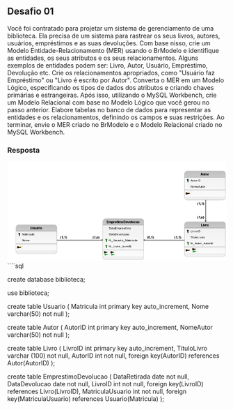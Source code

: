 ## Desafio 01
Você foi contratado para projetar um sistema de gerenciamento de uma biblioteca. Ela precisa de um sistema para rastrear os seus livros, autores, usuários, empréstimos e as suas devoluções.
Com base nisso, crie um Modelo Entidade-Relacionamento (MER) usando o BrModelo e identifique as entidades, os seus atributos e os seus relacionamentos. Alguns exemplos de entidades podem ser: Livro, Autor, Usuário, Empréstimo, Devolução etc. Crie os relacionamentos apropriados, como "Usuário faz Empréstimo" ou "Livro é escrito por Autor". Converta o MER em um Modelo Lógico, especificando os tipos de dados dos atributos e criando chaves primárias e estrangeiras.
Após isso, utilizando o MySQL Workbench, crie um Modelo Relacional com base no Modelo Lógico que você gerou no passo anterior. Elabore tabelas no banco de dados para representar as entidades e os relacionamentos, definindo os campos e suas restrições.
Ao terminar, envie o MER criado no BrModelo e o Modelo Relacional criado no MySQL Workbench.

### Resposta


<img src = "img/desafio01.png">
````sql

create database biblioteca;

use biblioteca;

create table Usuario (
Matricula int primary key auto_increment,
Nome varchar(50) not null
);

create table Autor (
AutorID int primary key auto_increment,
NomeAutor varchar(50) not null
);

create table Livro (
LivroID int primary key auto_increment,
TituloLivro varchar (100) not null,
AutorID int not null,
foreign key(AutorID) references Autor(AutorID)
);

create table EmprestimoDevolucao (
DataRetirada date not null,
DataDevolucao date not null,
LivroID int not null,
foreign key(LivroID) references Livro(LivroID),
MatriculaUsuario int not null,
foreign key(MatriculaUsuario) references Usuario(Matricula)
);

````




